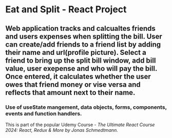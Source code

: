 <h1>Eat and Split - React Project</h1>
<h2>Web application tracks and calcualtes friends and users expenses when splitting the bill. User can create/add friends to a friend list by adding their name and url(profile picture). Select a friend to bring up the split bill window, add bill value, user exepense and who will pay the bill. Once entered, it calculates whether the user owes that friend money or vise versa and reflects that amount next to their name.</h2>
<h3>Use of useState mangement, data objects, forms, components, events and function handlers.</h3>
<p>This is part of the popular Udemy Course - <em>The Ultimate React Course 2024: React, Redux & More by Jonas Schmedtmann.</em></p>

